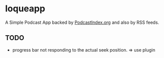 # loqueapp

A Simple Podcast App backed by [PodcastIndex.org](https://podcastindex.org) and also by RSS feeds.

## TODO

- progress bar not responding to the actual seek position. => use plugin


